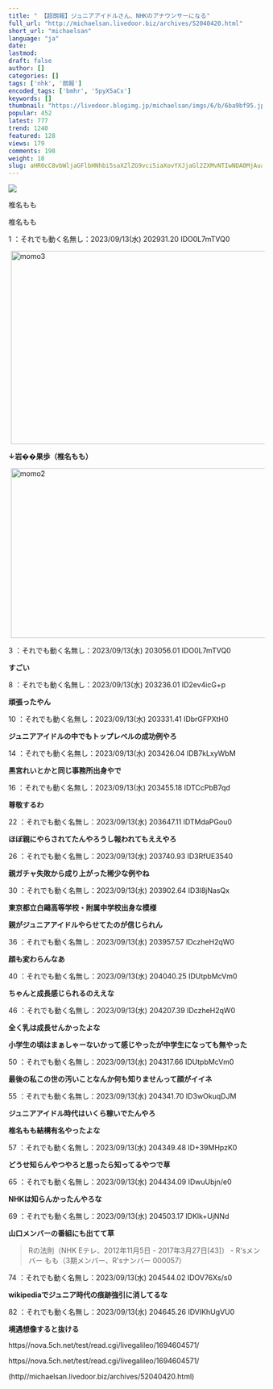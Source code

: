 ```yaml
---
title: " 【超朗報】ジュニアアイドルさん、NHKのアナウンサーになる"
full_url: "http://michaelsan.livedoor.biz/archives/52040420.html"
short_url: "michaelsan"
language: "ja"
date: 
lastmod: 
draft: false
author: []
categories: []
tags: ['nhk', '朗報']
encoded_tags: ['bmhr', '5pyX5aCx']
keywords: []
thumbnail: "https://livedoor.blogimg.jp/michaelsan/imgs/6/b/6ba9bf95.jpg"
popular: 452
latest: 777
trend: 1240
featured: 128
views: 179
comments: 198
weight: 18
slug: aHR0cC8vbWljaGFlbHNhbi5saXZlZG9vci5iaXovYXJjaGl2ZXMvNTIwNDA0MjAuaHRtbA==
---
```


![](https://livedoor.blogimg.jp/michaelsan/imgs/6/b/6ba9bf95.jpg)

<div><p>椎名もも</p><p>椎名もも</p><p>1 ：それでも動く名無し：2023/09/13(水) 202931.20 IDO0L7mTVQ0</p><a target='_blank' title='momo3' href='https//livedoor.blogimg.jp/michaelsan/imgs/e/9/e91846f5.jpg'><img class='pict' hspace='5' alt='momo3' border='0' height='383' width='680' src='https//livedoor.blogimg.jp/michaelsan/imgs/e/9/e91846f5-s.jpg'></a><b><p>↓岩��果歩（椎名もも）</p></b><img src='https//livedoor.blogimg.jp/michaelsan/imgs/b/4/b4c53c1b.jpg' width='600' height='337' border='0' alt='momo2' hspace='5' class='pict'><p>3 ：それでも動く名無し：2023/09/13(水) 203056.01 IDO0L7mTVQ0</p><p><b>すごい </b></p><p>8 ：それでも動く名無し：2023/09/13(水) 203236.01 ID2ev4icG+p</p><b><p>頑張ったやん </p></b><p>10 ：それでも動く名無し：2023/09/13(水) 203331.41 IDbrGFPXtH0</p><b><p><p>ジュニアアイドルの中でもトップレベルの成功例やろ </p></p></b><p>14 ：それでも動く名無し：2023/09/13(水) 203426.04 IDB7kLxyWbM</p><b><p>黒宮れいとかと同じ事務所出身やで</p></b> <p>16 ：それでも動く名無し：2023/09/13(水) 203455.18 IDTCcPbB7qd</p><b><p>尊敬するわ </p></b><p>22 ：それでも動く名無し：2023/09/13(水) 203647.11 IDTMdaPGou0</p><b><p>ほぼ親にやらされてたんやろうし報われてもええやろ </p></b><p>26 ：それでも動く名無し：2023/09/13(水) 203740.93 ID3RfUE3540</p><p><b><p>親ガチャ失敗から成り上がった稀少な例やね </p></b></p><p>30 ：それでも動く名無し：2023/09/13(水) 203902.64 ID3l8jNasQx</p><p><b><p>東京都立白鷗高等学校・附属中学校出身な模様</p></b></p><p><b><p></p></b></p><b><p>親がジュニアアイドルやらせてたのが信じられん</p></b><p>36 ：それでも動く名無し：2023/09/13(水) 203957.57 IDczheH2qW0</p><b><p>顔も変わらんなあ </p></b><p>40 ：それでも動く名無し：2023/09/13(水) 204040.25 IDUtpbMcVm0</p><b><p>ちゃんと成長感じられるのええな </p></b><p>46 ：それでも動く名無し：2023/09/13(水) 204207.39 IDczheH2qW0</p><p><p><b><p>全く乳は成長せんかったよな</p></b></p></p><p><p><b><p></p></b></p></p><p><b><p>小学生の頃はまぁしゃーないかって感じやったが中学生になっても無やった </p></b></p><p>50 ：それでも動く名無し：2023/09/13(水) 204317.66 IDUtpbMcVm0</p><b><p>最後の私この世の汚いことなんか何も知りませんって顔がイイネ</p></b><p>55 ：それでも動く名無し：2023/09/13(水) 204341.70 ID3wOkuqDJM</p><p><b><p>ジュニアアイドル時代はいくら稼いでたんやろ</p></b></p><p><b><p></p></b></p><b><p>椎名もも結構有名やったよな </p></b><p>57 ：それでも動く名無し：2023/09/13(水) 204349.48 ID+39MHpzK0</p><b><p>どうせ知らんやつやろと思ったら知ってるやつで草 </p></b><p>65 ：それでも動く名無し：2023/09/13(水) 204434.09 IDwuUbjn/e0</p><b><p>NHKは知らんかったんやろな </p></b><p>69 ：それでも動く名無し：2023/09/13(水) 204503.17 IDKlk+UjNNd</p><p><p></p></p><p><p><b><p>山口メンバーの番組にも出てて草</p></b></p></p><p><p><b><p></p></b></p></p><blockquote>Rの法則（NHK Eテレ、2012年11月5日 - 2017年3月27日[43]） - R'sメンバー もも（3期メンバー、R'sナンバー 000057） </blockquote><p>74 ：それでも動く名無し：2023/09/13(水) 204544.02 IDOV76Xs/s0</p><b><p>wikipediaでジュニア時代の痕跡強引に消してるな </p></b><p>82 ：それでも動く名無し：2023/09/13(水) 204645.26 IDVIKhUgVU0</p><b><p>境遇想像すると抜ける </p></b>https//nova.5ch.net/test/read.cgi/livegalileo/1694604571/<br clear='all'> <p id='a6850dc6aefc0d5bbff2bea180d92d89'> </p> <p id='a6850dc6aefc0d5bbff2bea180d92d89'> </p> <p class='alistcloud-container-6795'></p> <p>https//nova.5ch.net/test/read.cgi/livegalileo/1694604571/</p></div>

(http//michaelsan.livedoor.biz/archives/52040420.html)
